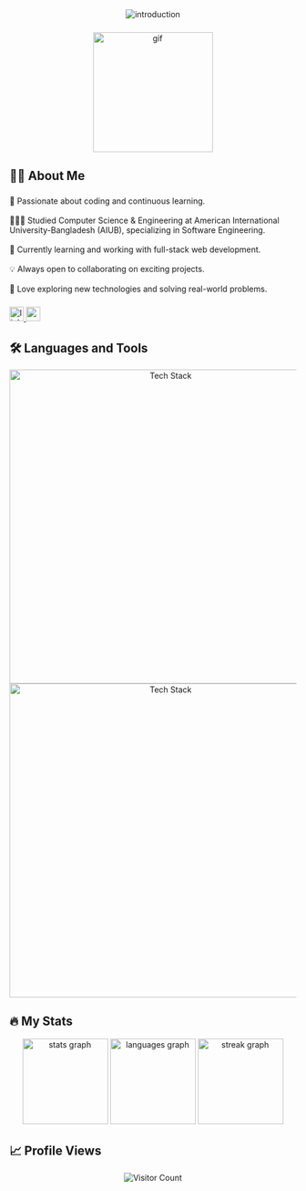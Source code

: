 <div align="center">
  <picture>
    <!-- Light Mode (Black Text) -->
    <source media="(prefers-color-scheme: light)" srcset="https://readme-typing-svg.herokuapp.com/?font=Righteous&size=35&center=true&vCenter=true&width=500&height=50&duration=4000&color=000000&lines=Hello+World!+👋;+I'm+Ashraful+Haque+Atif!" />
    <!-- Dark Mode (White Text) -->
    <source media="(prefers-color-scheme: dark)" srcset="https://readme-typing-svg.herokuapp.com/?font=Righteous&size=35&center=true&vCenter=true&width=500&height=50&duration=4000&color=ffffff&lines=Hello+World!+👋;+I'm+Ashraful+Haque+Atif!" />
    <!-- Default Image (Fallback) -->
    <img src="https://readme-typing-svg.herokuapp.com/?font=Righteous&size=35&center=true&vCenter=true&width=500&height=50&duration=4000&color=000000&lines=Hello+World!+👋;+I'm+Ashraful+Haque+Atif!" alt="introduction" />
  </picture>
</div>

###

<div align="center">
  <img height="210" src="https://media2.giphy.com/media/v1.Y2lkPTc5MGI3NjExcTVpazJrMjVucTY4dTJ3ZzJjMHpjYjBrenMxMmlpZXNjenRkNzNxZCZlcD12MV9pbnRlcm5hbF9naWZfYnlfaWQmY3Q9Zw/wwg1suUiTbCY8H8vIA/giphy.gif" alt="gif" />
</div>


<h2 align="left">👨‍💻 About Me</h2>

###

<p align="left">🧠 Passionate about coding and continuous learning.<br><br>👨🏻‍🎓 Studied Computer Science & Engineering at American International University-Bangladesh (AIUB), specializing in Software Engineering.<br><br>🌱 Currently learning and working with full-stack web development.<br><br>💡 Always open to collaborating on exciting projects.<br><br>🚀 Love exploring new technologies and solving real-world problems.</p>

###

<div align="left">
  <a href="https://www.linkedin.com/in/ashrafulhaque08" target="_blank">
    <img src="https://img.shields.io/static/v1?message=LinkedIn&logo=linkedin&label=&color=0077B5&logoColor=white&labelColor=&style=for-the-badge" height="25" alt="linkedin logo" />
  </a>
  <a href="mailto:ashrafulhaque08@gmail.com">
    <img src="https://img.shields.io/static/v1?message=Gmail&logo=gmail&label=&color=D14836&logoColor=white&labelColor=&style=for-the-badge" height="25" alt="gmail logo" />
  </a>
</div>

###

## 🛠 Languages and Tools

<div align="center">
  <img src="https://skillicons.dev/icons?i=html,css,js,typescript,react,nextjs,nodejs,express,nestjs" width="550" alt="Tech Stack" />
  <img src="https://skillicons.dev/icons?i=java,python,prisma,tailwind,materialui,git,github,postgresql,mysql" width="550" alt="Tech Stack" />
</div>

## 🔥 My Stats

<div align="center">
  <picture>
    <!-- Light Mode Stats -->
    <source media="(prefers-color-scheme: light)" srcset="https://github-readme-stats.vercel.app/api?username=ashrafulatif&hide_title=false&hide_rank=false&show_icons=true&include_all_commits=true&count_private=true&disable_animations=false&theme=default&locale=en&hide_border=true&order=1" />
    <!-- Dark Mode Stats -->
    <source media="(prefers-color-scheme: dark)" srcset="https://github-readme-stats.vercel.app/api?username=ashrafulatif&hide_title=false&hide_rank=false&show_icons=true&include_all_commits=true&count_private=true&disable_animations=false&theme=github_dark&locale=en&hide_border=true&order=1" />
    <!-- Fallback Image -->
    <img src="https://github-readme-stats.vercel.app/api?username=ashrafulatif&hide_title=false&hide_rank=false&show_icons=true&include_all_commits=true&count_private=true&disable_animations=false&theme=default&locale=en&hide_border=true&order=1" height="150" alt="stats graph" />
  </picture>
  
  <picture>
    <!-- Light Mode Languages -->
    <source media="(prefers-color-scheme: light)" srcset="https://github-readme-stats.vercel.app/api/top-langs?username=ashrafulatif&locale=en&hide_title=false&layout=compact&card_width=320&langs_count=5&theme=default&hide_border=true&order=2" />
    <!-- Dark Mode Languages -->
    <source media="(prefers-color-scheme: dark)" srcset="https://github-readme-stats.vercel.app/api/top-langs?username=ashrafulatif&locale=en&hide_title=false&layout=compact&card_width=320&langs_count=5&theme=github_dark&hide_border=true&order=2" />
    <!-- Fallback Image -->
    <img src="https://github-readme-stats.vercel.app/api/top-langs?username=ashrafulatif&locale=en&hide_title=false&layout=compact&card_width=320&langs_count=5&theme=default&hide_border=true&order=2" height="150" alt="languages graph" />
  </picture>
  
  <picture>
    <!-- Light Mode Streak -->
    <source media="(prefers-color-scheme: light)" srcset="https://streak-stats.demolab.com?user=ashrafulatif&locale=en&mode=daily&theme=default&hide_border=true&border_radius=5&order=3" />
    <!-- Dark Mode Streak -->
    <source media="(prefers-color-scheme: dark)" srcset="https://streak-stats.demolab.com?user=ashrafulatif&locale=en&mode=daily&theme=github_dark&hide_border=true&border_radius=5&order=3" />
    <!-- Fallback Image -->
    <img src="https://streak-stats.demolab.com?user=ashrafulatif&locale=en&mode=daily&theme=default&hide_border=true&border_radius=5&order=3" height="150" alt="streak graph" />
  </picture>
</div>

## 📈 Profile Views

<div align="center">
  <img src="https://profile-counter.glitch.me/ashrafulatif/count.svg" alt="Visitor Count" />
</div>
